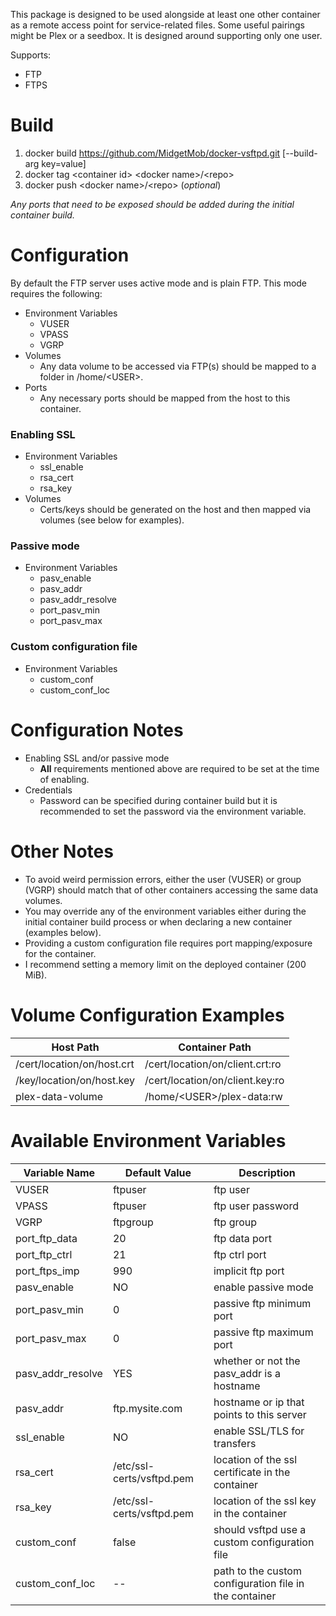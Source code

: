 This package is designed to be used alongside at least one other container as a remote access point for service-related files. Some useful pairings might be Plex or a seedbox. It is designed around supporting only one user.

Supports:
* FTP
* FTPS 

# Build
1. docker build https://github.com/MidgetMob/docker-vsftpd.git [--build-arg key=value]  
3. docker tag \<container id> \<docker name>/\<repo>  
3. docker push \<docker name>/\<repo> (*optional*)  

*Any ports that need to be exposed should be added during the initial container build.*

# Configuration
By default the FTP server uses active mode and is plain FTP. This mode requires the following:
* Environment Variables
  * VUSER
  * VPASS
  * VGRP
* Volumes
  * Any data volume to be accessed via FTP(s) should be mapped to a folder in /home/\<USER>.
* Ports
  * Any necessary ports should be mapped from the host to this container.
  
### Enabling SSL
* Environment Variables
  * ssl_enable
  * rsa_cert
  * rsa_key
* Volumes
  * Certs/keys should be generated on the host and then mapped via volumes (see below for examples).

### Passive mode
* Environment Variables
  * pasv_enable
  * pasv_addr
  * pasv_addr_resolve
  * port_pasv_min
  * port_pasv_max

### Custom configuration file
* Environment Variables
  * custom_conf
  * custom_conf_loc

# Configuration Notes
* Enabling SSL and/or passive mode
  * **All** requirements mentioned above are required to be set at the time of enabling.
* Credentials
  * Password can be specified during container build but it is recommended to set the password via the environment variable.

# Other Notes
* To avoid weird permission errors, either the user (VUSER) or group (VGRP) should match that of other containers accessing the same data volumes.
* You may override any of the environment variables either during the initial container build process or when declaring a new container (examples below).
* Providing a custom configuration file requires port mapping/exposure for the container.
* I recommend setting a memory limit on the deployed container (200 MiB).

# Volume Configuration Examples
Host Path | Container Path
--------- | --------------
/cert/location/on/host.crt | /cert/location/on/client.crt:ro
/key/location/on/host.key | /cert/location/on/client.key:ro
plex-data-volume | /home/\<USER>/plex-data:rw

# Available Environment Variables
Variable Name | Default Value | Description
------------- | ------------- | -----------
VUSER | ftpuser | ftp user  
VPASS | ftpuser | ftp user password  
VGRP | ftpgroup | ftp group  
port_ftp_data | 20 | ftp data port 
port_ftp_ctrl | 21 | ftp ctrl port  
port_ftps_imp | 990 | implicit ftp port  
pasv_enable | NO | enable passive mode
port_pasv_min | 0 | passive ftp minimum port  
port_pasv_max | 0 | passive ftp maximum port
pasv_addr_resolve | YES | whether or not the pasv_addr is a hostname
pasv_addr | ftp.mysite.com | hostname or ip that points to this server  
ssl_enable | NO | enable SSL/TLS for transfers
rsa_cert | /etc/ssl-certs/vsftpd.pem | location of the ssl certificate in the container  
rsa_key | /etc/ssl-certs/vsftpd.pem | location of the ssl key in the container
custom_conf | false | should vsftpd use a custom configuration file
custom_conf_loc | -- | path to the custom configuration file in the container
